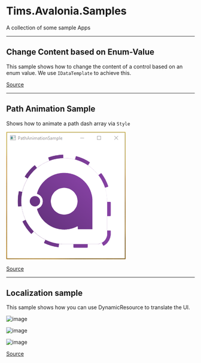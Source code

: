 # Tims.Avalonia.Samples
A collection of some sample Apps


----------

## Change Content based on Enum-Value

This sample shows how to change the content of a control based on an enum value. We use `IDataTemplate` to achieve this. 

[Source](src/ChangeContentBasedOnEnumSample)


-------- 

## Path Animation Sample

Shows how to animate a path dash array via `Style`

![](Img/PathAnimationSample.png)

[Source](src/PathAnimationSample)

-------- 

## Localization sample

This sample shows how you can use DynamicResource to translate the UI. 

![image](https://user-images.githubusercontent.com/47110241/153450068-b60c3669-1898-4cbb-8e34-0bfa92f1b466.png)

![image](https://user-images.githubusercontent.com/47110241/153450147-02be74cd-e981-45ab-b1c4-0acc9646576c.png)

![image](https://user-images.githubusercontent.com/47110241/153450248-dc461b39-3634-48b5-b17d-6c15775013ad.png)


[Source](src/LocalizationSample)

